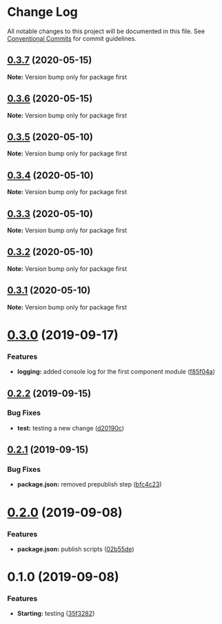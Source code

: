 # Change Log

All notable changes to this project will be documented in this file.
See [Conventional Commits](https://conventionalcommits.org) for commit guidelines.

## [0.3.7](https://github.com/vgrados2/angular-mono/compare/first@0.3.6...first@0.3.7) (2020-05-15)

**Note:** Version bump only for package first





## [0.3.6](https://github.com/vgrados2/angular-mono/compare/first@0.3.5...first@0.3.6) (2020-05-15)

**Note:** Version bump only for package first





## [0.3.5](https://github.com/vgrados2/angular-mono/compare/first@0.3.4...first@0.3.5) (2020-05-10)

**Note:** Version bump only for package first





## [0.3.4](https://github.com/vgrados2/angular-mono/compare/first@0.3.3...first@0.3.4) (2020-05-10)

**Note:** Version bump only for package first





## [0.3.3](https://github.com/vgrados2/angular-mono/compare/first@0.3.2...first@0.3.3) (2020-05-10)

**Note:** Version bump only for package first





## [0.3.2](https://github.com/vgrados2/angular-mono/compare/first@0.3.1...first@0.3.2) (2020-05-10)

**Note:** Version bump only for package first





## [0.3.1](https://github.com/vgrados2/angular-mono/compare/first@0.3.0...first@0.3.1) (2020-05-10)

**Note:** Version bump only for package first






# [0.3.0](https://github.com/izifortune/angular-mono/compare/first@0.2.2...first@0.3.0) (2019-09-17)


### Features

* **logging:** added console log for the first component module ([f85f04a](https://github.com/izifortune/angular-mono/commit/f85f04a))





## [0.2.2](https://github.com/izifortune/angular-mono/compare/first@0.2.1...first@0.2.2) (2019-09-15)


### Bug Fixes

* **test:** testing a new change ([d20190c](https://github.com/izifortune/angular-mono/commit/d20190c))





## [0.2.1](https://github.com/izifortune/angular-mono/compare/first@0.2.0...first@0.2.1) (2019-09-15)


### Bug Fixes

* **package.json:** removed prepublish step ([bfc4c23](https://github.com/izifortune/angular-mono/commit/bfc4c23))





# [0.2.0](https://github.com/izifortune/angular-mono/compare/first@0.1.0...first@0.2.0) (2019-09-08)


### Features

* **package.json:** publish scripts ([02b55de](https://github.com/izifortune/angular-mono/commit/02b55de))





# 0.1.0 (2019-09-08)


### Features

* **Starting:** testing ([35f3282](https://github.com/izifortune/angular-mono/commit/35f3282))
